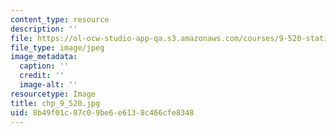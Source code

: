 ```yaml
---
content_type: resource
description: ''
file: https://ol-ocw-studio-app-qa.s3.amazonaws.com/courses/9-520-statistical-learning-theory-and-applications-spring-2006/8b49f01c87c09be6e6138c466cfe8348_chp_9_520.jpg
file_type: image/jpeg
image_metadata:
  caption: ''
  credit: ''
  image-alt: ''
resourcetype: Image
title: chp_9_520.jpg
uid: 8b49f01c-87c0-9be6-e613-8c466cfe8348
---
```

